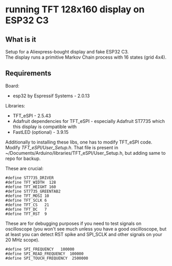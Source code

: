 # running TFT 128x160 display on ESP32 C3

## What is it

Setup for a Aliexpress-bought display and fake ESP32 C3.  
The display runs a primitive Markov Chain process with 16 states (grid 4x4).  

## Requirements

Board:
- esp32 by Espressif Systems - 2.0.13

Libraries:
- TFT_eSPI - 2.5.43
- Adafruit dependencies for TFT_eSPI - especially Adafruit ST7735 which this display is compatible with
- FastLED (optional) - 3.9.15

Additionally to installing these libs, one has to modify TFT_eSPI code.  
Modify *TFT_eSPI/User_Setup.h*.
That file is present in ~/Documents/Arduino/libraries/TFT_eSPI/User_Setup.h, but adding same to repo for backup.  

These are crucial:

```
#define ST7735_DRIVER
#define TFT_WIDTH  128
#define TFT_HEIGHT 160
#define ST7735_GREENTAB2
#define TFT_MOSI 10
#define TFT_SCLK 6
#define TFT_CS   21
#define TFT_DC   7
#define TFT_RST  9
```

These are for debugging purposes if you need to test signals on oscilloscope (you won't see much unless you have a good oscilloscope, but at least you can detect RST spike and SPI_SCLK and other signals on your 20 MHz scope).  

```
#define SPI_FREQUENCY   100000
#define SPI_READ_FREQUENCY  100000
#define SPI_TOUCH_FREQUENCY  2500000
```

